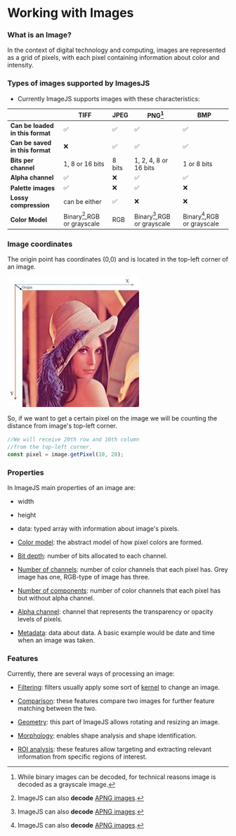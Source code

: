 # Working with Images

### What is an Image?

In the context of digital technology and computing, images are represented as a grid of pixels, with each pixel containing information about color and intensity.

### Types of images supported by ImagesJS

- Currently ImageJS supports images with these characteristics:

|                                  | TIFF                        | JPEG     | PNG[^2]                     | BMP                         |
| -------------------------------- | --------------------------- | -------- | --------------------------- | --------------------------- |
| **Can be loaded in this format** | &#9989;                     | &#9989;  | &#9989;                     | &#9989;                     |
| **Can be saved in this format**  | &#10060;                    | &#9989;  | &#9989;                     | &#9989;                     |
| **Bits per channel**             | 1, 8 or 16 bits             | 8 bits   | 1, 2, 4, 8 or 16 bits       | 1 or 8 bits                 |
| **Alpha channel**                | &#9989;                     | &#10060; | &#9989;                     | &#9989;                     |
| **Palette images**               | &#9989;                     | &#10060; | &#9989;                     | &#10060;                    |
| **Lossy compression**            | can be either               | &#9989;  | &#10060;                    | &#10060;                    |
| **Color Model**                  | Binary[^1],RGB or grayscale | RGB      | Binary[^1],RGB or grayscale | Binary[^1],RGB or grayscale |

[^1]: ImageJS can also **decode** [APNG images](https://en.wikipedia.org/wiki/APNG).

[^2]: While binary images can be decoded, for technical reasons image is decoded as a grayscale image.

### Image coordinates

The origin point has coordinates (0,0) and is located in the top-left corner of an image.

![Image coordinates](./images/workingWithImages/coordinatesImage.jpg)

So, if we want to get a certain pixel on the image we will be counting the distance from image's top-left corner.

```ts
//We will receive 20th row and 10th column
//from the top-left corner.
const pixel = image.getPixel(10, 20);
```

### Properties

In ImageJS main properties of an image are:

- width

- height

- data: typed array with information about image's pixels.

- [Color model](../glossary.md#color-model 'internal link on color model'): the abstract model of how pixel colors are formed.

- [Bit depth](../glossary.md#bit-depth 'internal link on bit depth'): number of bits allocated to each channel.

- [Number of channels](../glossary.md#channel 'internal link on channels'): number of color channels that each pixel has. Grey image has one, RGB-type of image has three.

- [Number of components](../glossary.md#component 'internal link on components'): number of color channels that each pixel has but without alpha channel.

- [Alpha channel](../glossary.md#alpha-channel 'internal link on alpha-channel'): channel that represents the transparency or opacity levels of pixels.

- [Metadata](../glossary.md#metadata 'internal link on metadata'): data about data. A basic example would be date and time when an image was taken.

### Features

Currently, there are several ways of processing an image:

- [Filtering](../features/filters/filters.md 'internal link on filters'): filters usually apply some sort of [kernel](../glossary.md#kernel 'internal link on kernel') to change an image.

- [Comparison](../features/comparison/comparison.md 'internal link on comparison'): these features compare two images for further feature matching between the two.

- [Geometry](../features/geometry/geometry.md 'internal link on geometry'): this part of ImageJS allows rotating and resizing an image.

- [Morphology](../features/morphology/morphology.md 'internal link on morphology'): enables shape analysis and shape identification.

- [ROI analysis](../features/regions-of-interest/regions-of-interest.md 'internal link on roi analysis'): these features allow targeting and extracting relevant information from specific regions of interest.
